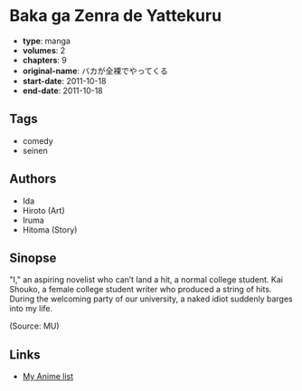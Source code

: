 # Baka ga Zenra de Yattekuru

-   **type**: manga
-   **volumes**: 2
-   **chapters**: 9
-   **original-name**: バカが全裸でやってくる
-   **start-date**: 2011-10-18
-   **end-date**: 2011-10-18

## Tags

-   comedy
-   seinen

## Authors

-   Ida
-   Hiroto (Art)
-   Iruma
-   Hitoma (Story)

## Sinopse

"I," an aspiring novelist who can’t land a hit, a normal college student. Kai Shouko, a female college student writer who produced a string of hits. During the welcoming party of our university, a naked idiot suddenly barges into my life.

(Source: MU)

## Links

-   [My Anime list](https://myanimelist.net/manga/44267/Baka_ga_Zenra_de_Yattekuru)
